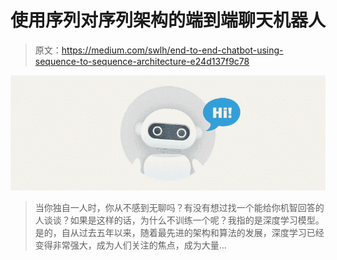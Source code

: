 # 使用序列对序列架构的端到端聊天机器人

> 原文：<https://medium.com/swlh/end-to-end-chatbot-using-sequence-to-sequence-architecture-e24d137f9c78>

![](img/2a9ec2dd64f0576c9b4b9f892c9ce239.png)

> 当你独自一人时，你从不感到无聊吗？有没有想过找一个能给你机智回答的人谈谈？如果是这样的话，为什么不训练一个呢？我指的是深度学习模型。是的，自从过去五年以来，随着最先进的架构和算法的发展，深度学习已经变得非常强大，成为人们关注的焦点，成为大量…